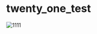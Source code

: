 # twenty_one_test
![1111](https://user-images.githubusercontent.com/93983025/198357572-ce83082e-1a6d-4d13-8c8d-410880c5bd63.jpg)

